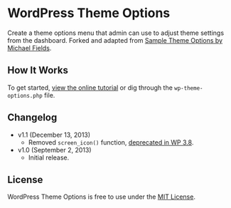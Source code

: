 # WordPress Theme Options
Create a theme options menu that admin can use to adjust theme settings from the dashboard. Forked and adapted from [Sample Theme Options by Michael Fields](https://gist.github.com/mfields/4678999).

## How It Works
To get started, [view the online tutorial](http://cferdinandi.github.io/wp-theme-options/) or dig through the `wp-theme-options.php` file.

## Changelog
* v1.1 (December 13, 2013)
  * Removed `screen_icon()` function, [deprecated in WP 3.8](http://codex.wordpress.org/Version_3.8).
* v1.0 (September 2, 2013)
  * Initial release.

## License
WordPress Theme Options is free to use under the [MIT License](http://gomakethings.com/mit/).
